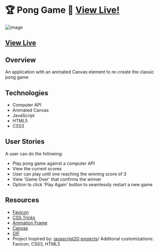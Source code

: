 # 🏆 Pong Game 🏓 [View Live!](https://apang20.github.io/pong-game/)


![image](https://user-images.githubusercontent.com/62185859/119881680-2c083d80-bef3-11eb-8597-37760edb4ab7.png)

## [View Live](https://apang20.github.io/pong-game/)


## Overview
An application with an animated Canvas element to re-create the classic pong game


## Technologies 
- Computer API
- Animated Canvas 
- JavaScript
- HTML5
- CSS3


## User Stories
A user can do the following:
- Play pong game against a computer API
- View the current scores 
- User can play until one reaching the winning score of 3
- View 'Game Over' that confirms the winner
- Option to click 'Play Again' button to seamlessly restart a new game
 

## Resources
- [Favicon](https://icon-icons.com/)
- [CSS Tricks](https://css-tricks.com/using-requestanimationframe/)
- [Animation Frame](https://developers.google.com/web/fundamentals/performance/rendering/optimize-javascript-execution)
- [Canvas](https://developer.mozilla.org/en-US/docs/Web/API/CanvasRenderingContext2D) 
- [GIF](https://media.giphy.com/media/PkY30am44byuuKIhxC/giphy.gif) 
- Project Inspired by: [javascript20-projects](https://github.com/zero-to-mastery/javascript20-projects)/ Additonal customizations: Favicon, CSS3, HTML5

